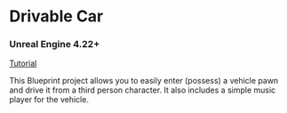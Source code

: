 # Drivable Car
### Unreal Engine 4.22+

[Tutorial](https://www.youtube.com/watch?v=xRMymDdxaWk)

This Blueprint project allows you to easily enter (possess) a vehicle pawn and drive it from a third person character. It also includes a simple music player for the vehicle.
